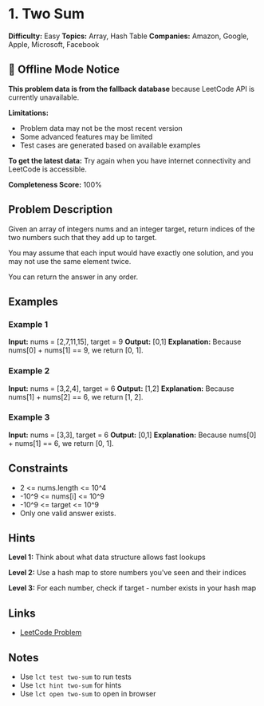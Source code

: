 # 1. Two Sum

**Difficulty:** Easy
**Topics:** Array, Hash Table
**Companies:** Amazon, Google, Apple, Microsoft, Facebook

## 📱 Offline Mode Notice

**This problem data is from the fallback database** because LeetCode API is currently unavailable.

**Limitations:**
- Problem data may not be the most recent version
- Some advanced features may be limited
- Test cases are generated based on available examples

**To get the latest data:** Try again when you have internet connectivity and LeetCode is accessible.

**Completeness Score:** 100%

## Problem Description

Given an array of integers nums and an integer target, return indices of the two numbers such that they add up to target.

You may assume that each input would have exactly one solution, and you may not use the same element twice.

You can return the answer in any order.

## Examples

### Example 1
**Input:** nums = [2,7,11,15], target = 9
**Output:** [0,1]
**Explanation:** Because nums[0] + nums[1] == 9, we return [0, 1].

### Example 2
**Input:** nums = [3,2,4], target = 6
**Output:** [1,2]
**Explanation:** Because nums[1] + nums[2] == 6, we return [1, 2].

### Example 3
**Input:** nums = [3,3], target = 6
**Output:** [0,1]
**Explanation:** Because nums[0] + nums[1] == 6, we return [0, 1].

## Constraints

- 2 <= nums.length <= 10^4
- -10^9 <= nums[i] <= 10^9
- -10^9 <= target <= 10^9
- Only one valid answer exists.



## Hints

**Level 1:** Think about what data structure allows fast lookups

**Level 2:** Use a hash map to store numbers you've seen and their indices

**Level 3:** For each number, check if target - number exists in your hash map

## Links

- [LeetCode Problem](https://leetcode.com/problems/two-sum/)

## Notes

- Use `lct test two-sum` to run tests
- Use `lct hint two-sum` for hints
- Use `lct open two-sum` to open in browser